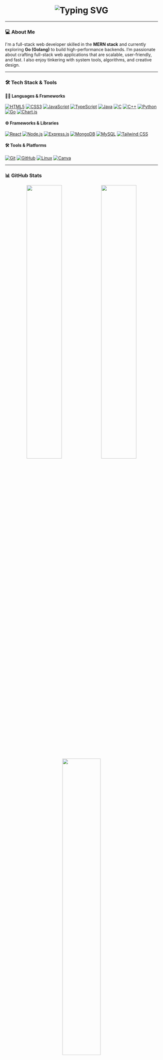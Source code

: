 <!-- Typing animation -->
<h1 align="center">
  <img
    src="https://readme-typing-svg.demolab.com/?font=Fira+Code&weight=500&size=25&pause=1200&color=00F7FF&center=true&vCenter=true&width=600&lines=Hi+I'm+Debjit+Saha+👋;Full-Stack+Web+Developer+🧑‍💻;MERN+%2B+TypeScript+%3D+❤️;Open+Source+Contributor+🌐;Linux+User+%7C+Git+Enthusiast+🐧;Building+Clean+UIs+%2B+Powerful+Backends+🚀;Let%27s+Code+Something+Awesome+Together!+✨"
    alt="Typing SVG"
  />
</h1>

---

### 💻 About Me  
I'm a full-stack web developer skilled in the **MERN stack** and currently exploring **Go (Golang)** to build high-performance backends. I’m passionate about crafting full-stack web applications that are scalable, user-friendly, and fast. I also enjoy tinkering with system tools, algorithms, and creative design.

---

### 🛠️ Tech Stack & Tools

#### 🧑‍💻 Languages & Frameworks  
[![HTML5](https://img.shields.io/badge/HTML5-E34F26?logo=html5&logoColor=white)](https://developer.mozilla.org/en-US/docs/Web/HTML)
[![CSS3](https://img.shields.io/badge/CSS3-1572B6?logo=css3&logoColor=white)](https://developer.mozilla.org/en-US/docs/Web/CSS)
[![JavaScript](https://img.shields.io/badge/JavaScript-F7DF1E?logo=javascript&logoColor=black)](https://developer.mozilla.org/en-US/docs/Web/JavaScript)
[![TypeScript](https://img.shields.io/badge/TypeScript-3178C6?logo=typescript&logoColor=white)](https://www.typescriptlang.org/)
[![Java](https://img.shields.io/badge/Java-007396?logo=java&logoColor=white)](https://www.java.com/)
[![C](https://img.shields.io/badge/C-00599C?logo=c&logoColor=white)](https://en.wikipedia.org/wiki/C_(programming_language))
[![C++](https://img.shields.io/badge/C++-00599C?logo=c%2B%2B&logoColor=white)](https://isocpp.org/)
[![Python](https://img.shields.io/badge/Python-3776AB?logo=python&logoColor=white)](https://www.python.org/)
[![Go](https://img.shields.io/badge/Go-00ADD8?logo=go&logoColor=white)](https://go.dev/)
[![Chart.js](https://img.shields.io/badge/Chart.js-F5788D?logo=chart.js&logoColor=white)](https://www.chartjs.org/)

#### ⚙️ Frameworks & Libraries  
[![React](https://img.shields.io/badge/React-20232A?logo=react&logoColor=61DAFB)](https://reactjs.org/)
[![Node.js](https://img.shields.io/badge/Node.js-339933?logo=node.js&logoColor=white)](https://nodejs.org/)
[![Express.js](https://img.shields.io/badge/Express.js-000000?logo=express&logoColor=white)](https://expressjs.com/)
[![MongoDB](https://img.shields.io/badge/MongoDB-4EA94B?logo=mongodb&logoColor=white)](https://www.mongodb.com/)
[![MySQL](https://img.shields.io/badge/MySQL-4479A1?logo=mysql&logoColor=white)](https://www.mysql.com/)
[![Tailwind CSS](https://img.shields.io/badge/Tailwind_CSS-38B2AC?logo=tailwind-css&logoColor=white)](https://tailwindcss.com/)

#### 🛠 Tools & Platforms  
[![Git](https://img.shields.io/badge/Git-F05032?logo=git&logoColor=white)](https://git-scm.com/)
[![GitHub](https://img.shields.io/badge/GitHub-181717?logo=github&logoColor=white)](https://github.com/)
[![Linux](https://img.shields.io/badge/Linux-FCC624?logo=linux&logoColor=black)](https://www.linux.org/)
[![Canva](https://img.shields.io/badge/Canva-00C4CC?logo=canva&logoColor=white)](https://www.canva.com/)

---

### 📊 GitHub Stats

<p align="center">
  <img src="https://github-readme-stats.vercel.app/api?username=debjit-cmd&show_icons=true&theme=radical" width="48%" />
  <img src="https://github-readme-streak-stats.herokuapp.com/?user=debjit-cmd&theme=radical" width="48%" />
</p>

<p align="center">
  <img src="https://github-readme-stats.vercel.app/api/top-langs/?username=debjit-cmd&layout=compact&theme=radical" width="50%" />
</p>

---

### 🌱 Currently Exploring  
- Docker & DevOps basics  
- Creating production-grade full-stack apps  

---

### 📫 Let's Connect  
- [LinkedIn](https://www.linkedin.com/in/debjit-saha)  
- [GitHub](https://github.com/debjit-cmd)

---

### ⚡ Fun Fact  
You’re probably reading this on [github.com/debjit-cmd](https://github.com/debjit-cmd) right now 😎
